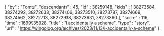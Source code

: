 {
  "by" : "Tomte",
  "descendants" : 45,
  "id" : 38259148,
  "kids" : [ 38273584, 38274292, 38272633, 38274406, 38273510, 38273787, 38274669, 38274562, 38272713, 38272938, 38273631, 38273360 ],
  "score" : 116,
  "time" : 1699935928,
  "title" : "I accidentally a scheme",
  "type" : "story",
  "url" : "https://wingolog.org/archives/2023/11/13/i-accidentally-a-scheme"
}
